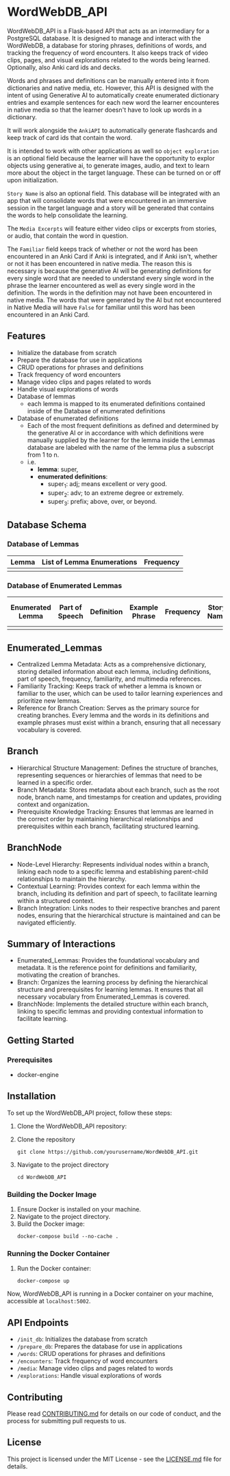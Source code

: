 # WordWebDB_API

WordWebDB_API is a Flask-based API that acts as an intermediary for a PostgreSQL database. It is designed to manage and interact with the WordWebDB, a database for storing phrases, definitions of words, and tracking the frequency of word encounters. It also keeps track of video clips, pages, and visual explorations related to the words being learned. Optionally, also Anki card ids and decks.

Words and phrases and definitions can be manually entered into it from dictionaries and native media, etc. However, this API is designed with the intent of using Generative AI to automatically create enumerated dictionary entries and example sentences for each new word the learner encounteres in native media so that the learner doesn't have to look up words in a dictionary. 

It will work alongside the `AnkiAPI` to automatically generate flashcards and keep track of card ids that contain the word. 

It is intended to work with other applications as well so `object exploration` is an optional field because the learner will have the opportunity to explor objects using generative ai, to generate images, audio, and text to learn more about the object in the target language. These can be turned on or off upon initialization. 

`Story Name` is also an optional field. This database will be integrated with an app that will consolidate words that were encountered in an immersive session in the target language and a story will be generated that contains the words to help consolidate the learning. 

The `Media Excerpts` will feature either video clips or excerpts from stories, or audio, that contain the word in question. 

The `Familiar` field keeps track of whether or not the word has been encountered in an Anki Card if Anki is integrated, and if Anki isn't, whether or not it has been encountered in native media. The reason this is necessary is because the generative AI will be generating definitions for every single word that are needed to understand every single word in the phrase the learner encountered as well as every single word in the definition. The words in the definition may not have been encountered in native media. The words that were generated by the AI but not encountered in Native Media will have `False` for familiar until this word has been encountered in an Anki Card. 

## Features

- Initialize the database from scratch
- Prepare the database for use in applications
- CRUD operations for phrases and definitions
- Track frequency of word encounters
- Manage video clips and pages related to words
- Handle visual explorations of words
- Database of lemmas
  -  each lemma is mapped to its enumerated definitions contained inside of the Database of enumerated definitions
- Database of enumerated definitions
  - Each of the most frequent definitions as defined and determined by the generative AI or in accordance with which definitions were manually supplied by the learner for the lemma inside the Lemmas database are labeled with the name of the lemma plus a subscript from 1 to n.
  - i.e. 
    - <strong>lemma</strong>: super, 
    - <strong>enumerated definitions</strong>: 
      - super<sub>1</sub>: adj; means excellent or very good. 
      - super<sub>2</sub>: adv; to an extreme degree or extremely. 
      - super<sub>3</sub>: prefix; above, over, or beyond.

## Database Schema

### Database of Lemmas

| Lemma | List of Lemma Enumerations | Frequency |
|-------|---------------------------|-----------|
|       |                           |           |

### Database of Enumerated Lemmas

| Enumerated Lemma | Part of Speech | Definition | Example Phrase | Frequency | Story Name | Media Excerpts | Object Exploration Link | Anki Card Ids | Familiar |
|------------------|----------------|------------|----------------|-----------|------------|----------------|-------------------------|---------------|----------|
|                  |                |            |                |           |            |                |                         |               |          |

## Enumerated_Lemmas
 - Centralized Lemma Metadata: Acts as a comprehensive dictionary, storing detailed information about each lemma, including definitions, part of speech, frequency, familiarity, and multimedia references.
 - Familiarity Tracking: Keeps track of whether a lemma is known or familiar to the user, which can be used to tailor learning experiences and prioritize new lemmas.
- Reference for Branch Creation: Serves as the primary source for creating branches. Every lemma and the words in its definitions and example phrases must exist within a branch, ensuring that all necessary vocabulary is covered.

## Branch
 - Hierarchical Structure Management: Defines the structure of branches, representing sequences or hierarchies of lemmas that need to be learned in a specific order.
 - Branch Metadata: Stores metadata about each branch, such as the root node, branch name, and timestamps for creation and updates, providing context and organization.
 - Prerequisite Knowledge Tracking: Ensures that lemmas are learned in the correct order by maintaining hierarchical relationships and prerequisites within each branch, facilitating structured learning.

## BranchNode
 - Node-Level Hierarchy: Represents individual nodes within a branch, linking each node to a specific lemma and establishing parent-child relationships to maintain the hierarchy.
 - Contextual Learning: Provides context for each lemma within the branch, including its definition and part of speech, to facilitate learning within a structured context.
 - Branch Integration: Links nodes to their respective branches and parent nodes, ensuring that the hierarchical structure is maintained and can be navigated efficiently.

## Summary of Interactions
 - Enumerated_Lemmas: Provides the foundational vocabulary and metadata. It is the reference point for definitions and familiarity, motivating the creation of branches.
 - Branch: Organizes the learning process by defining the hierarchical structure and prerequisites for learning lemmas. It ensures that all necessary vocabulary from Enumerated_Lemmas is covered.
 - BranchNode: Implements the detailed structure within each branch, linking to specific lemmas and providing contextual information to facilitate learning.


## Getting Started

### Prerequisites

- docker-engine

## Installation

To set up the WordWebDB_API project, follow these steps:

1. Clone the WordWebDB_API repository:

1. Clone the repository
    ```
    git clone https://github.com/yourusername/WordWebDB_API.git
    ```
2. Navigate to the project directory
    ```
    cd WordWebDB_API
    ```

### Building the Docker Image

1. Ensure Docker is installed on your machine.
2. Navigate to the project directory.
3. Build the Docker image:
    ```
    docker-compose build --no-cache .
    ```

### Running the Docker Container

1. Run the Docker container:
    ```
    docker-compose up
    ```

Now, WordWebDB_API is running in a Docker container on your machine, accessible at `localhost:5002`.

## API Endpoints

- `/init_db`: Initializes the database from scratch
- `/prepare_db`: Prepares the database for use in applications
- `/words`: CRUD operations for phrases and definitions
- `/encounters`: Track frequency of word encounters
- `/media`: Manage video clips and pages related to words
- `/explorations`: Handle visual explorations of words

## Contributing

Please read [CONTRIBUTING.md](https://github.com/yourusername/WordWebDB_API/blob/main/CONTRIBUTING.md) for details on our code of conduct, and the process for submitting pull requests to us.

## License

This project is licensed under the MIT License - see the [LICENSE.md](https://github.com/yourusername/WordWebDB_API/blob/main/LICENSE.md) file for details.